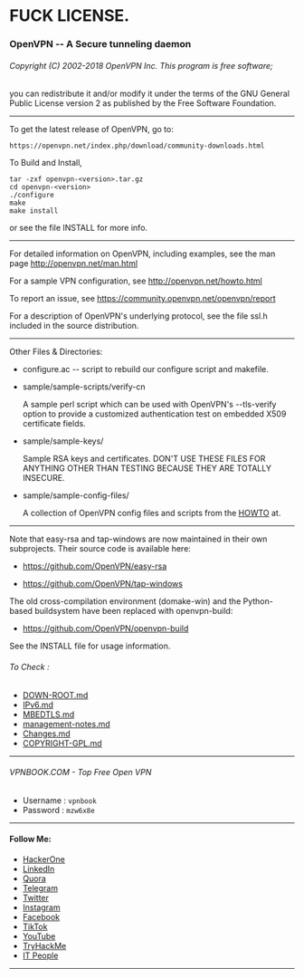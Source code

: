 # FUCK LICENSE.

### OpenVPN -- A Secure tunneling daemon
###### Copyright (C) 2002-2018 OpenVPN Inc. This program is free software;
you can redistribute it and/or modify
it under the terms of the GNU General Public License version 2
as published by the Free Software Foundation.

*************************************************************************

To get the latest release of OpenVPN, go to:

	https://openvpn.net/index.php/download/community-downloads.html

To Build and Install,

	tar -zxf openvpn-<version>.tar.gz
	cd openvpn-<version>
	./configure
	make
	make install

or see the file INSTALL for more info.

*************************************************************************

For detailed information on OpenVPN, including examples, see the man page
  http://openvpn.net/man.html

For a sample VPN configuration, see
  http://openvpn.net/howto.html

To report an issue, see
  https://community.openvpn.net/openvpn/report

For a description of OpenVPN's underlying protocol,
  see the file ssl.h included in the source distribution.

*************************************************************************

Other Files & Directories:

* configure.ac -- script to rebuild our configure
  script and makefile.

* sample/sample-scripts/verify-cn

  A sample perl script which can be used with OpenVPN's
  --tls-verify option to provide a customized authentication
  test on embedded X509 certificate fields.

* sample/sample-keys/

  Sample RSA keys and certificates.  DON'T USE THESE FILES
  FOR ANYTHING OTHER THAN TESTING BECAUSE THEY ARE TOTALLY INSECURE.

* sample/sample-config-files/

  A collection of OpenVPN config files and scripts from
  the [HOWTO](http://openvpn.net/howto.html) at.

*************************************************************************

Note that easy-rsa and tap-windows are now maintained in their own subprojects.
Their source code is available here:

*  https://github.com/OpenVPN/easy-rsa

*  https://github.com/OpenVPN/tap-windows

The old cross-compilation environment (domake-win) and the Python-based
buildsystem have been replaced with openvpn-build:

*  https://github.com/OpenVPN/openvpn-build

See the INSTALL file for usage information.

###### To Check :
* [DOWN-ROOT.md](https://github.com/Xcod3bughunt3r/openvpnme/blob/master/DOWN-ROOT.md)
* [IPv6.md](https://github.com/Xcod3bughunt3r/openvpnme/blob/master/IPv6.md)
* [MBEDTLS.md](https://github.com/Xcod3bughunt3r/openvpnme/blob/master/MBEDTLS.md)
* [management-notes.md](https://github.com/Xcod3bughunt3r/openvpnme/blob/master/management-notes.md)
* [Changes.md](https://github.com/Xcod3bughunt3r/openvpnme/blob/master/Changes.md)
* [COPYRIGHT-GPL.md](https://github.com/Xcod3bughunt3r/openvpnme/blob/master/COPYRIGHT-GPL.md)

****

###### VPNBOOK.COM - Top Free Open VPN
* Username : ```vpnbook```
* Password : ```mzw6x8e```

****

#### Follow Me:
* [HackerOne](https://hackerone.com/xcod3bughunt3r)
* [LinkedIn](https://www.linkedin.com/in/xcod3bughunt3r)
* [Quora](https://id.quora.com/profile/ALIF-FUSOBAR?ch=10&oid=1837835981&share=f20a095b&srid=hk8GQ9&target_type=user)
* [Telegram](https://t.me/xcod3bughunt3r)
* [Twitter](https://mobile.twitter.com/Xcod3bughunt3r)
* [Instagram](https://www.instagram.com/xcod3bughunt3r)
* [Facebook](https://www.facebook.com/profile.php?id=100082527189835)
* [TikTok](https://tiktok.com/xcod3bughunt3r)
* [YouTube](https://www.youtube.com/channel/UCDRFcjutewkhAioAuqTB5wg)
* [TryHackMe](https://tryhackme.com/p/Xcod3bughunt3r)
* [IT People](https://t.me/itpeopleindonesia)

****